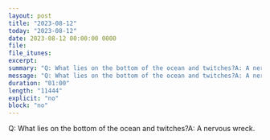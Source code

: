 ```yaml
---
layout: post
title: "2023-08-12"
today: "2023-08-12"
date: 2023-08-12 00:00:00 0000
file:
file_itunes:
excerpt:
summary: "Q: What lies on the bottom of the ocean and twitches?A: A nervous wreck."
message: "Q: What lies on the bottom of the ocean and twitches?A: A nervous wreck."
duration: "01:00"
length: "11444"
explicit: "no"
block: "no"
---
```

Q: What lies on the bottom of the ocean and twitches?A: A nervous wreck.

